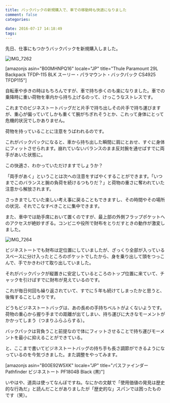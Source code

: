 ```yaml
---
title: バックパックの新規購入で、車での移動時も快適になりました
comment: false
categories:
   
date: 2016-07-17 14:18:49
tags:
---
```


先日、仕事にもつかうバックパックを新規購入しました。<!--more-->

![IMG_7262](https://ogasawara.me/wp/wp-content/uploads/2016/07/IMG_7262-e1468732998816-600x800.jpg)

[amazonjs asin="B00MHNPQ16" locale="JP" title="Thule Paramount 29L Backpack TFDP-115 BLK スーリー・パラマウント・バックパック CS4925 TFDP115"]


自転車や歩きの時はもちろんですが、車で持ち歩くのも楽になりました。車での乗降時に重い荷物を車内から持ち上げるのって、けっこうなストレスです。

これまでのビジネストートバッグだと片手で持ち出しその片手で持ち運びますが、重心が偏っていてしかも重くて腕がちぎれそうとか、これって身体にとって危機的状況でしかありません。

荷物を持っていることに注意をうばわれるのです。

これがバックパックになると、車から持ち出した瞬間に肩にとおせ、すぐに身体にフィットさせられます。崩れていないバランスのまま反対腕を通せばすでに両手があいた状態に。

この快適さ、わかっていただけますでしょうか？

「両手があく」ということは次への注意をすばやくすることができます。「いつまでこのバランスと腕の負荷を続けるつもりだ？」と荷物の重さに奪われていた注意から解放されます。

さっきまでしていた楽しい考え事に戻ることもできますし、その時間やその場所の状況、それでこなすべきことに集中できます。

また、車中では助手席において置くのですが、最上部の外側フラップポケットへのアクセスが絶妙すぎる。コンビニや役所で財布をとりだすときの動作が激変しました。

![IMG_7264](https://ogasawara.me/wp/wp-content/uploads/2016/07/IMG_7264-600x450.jpg)

ビジネストートでも財布は定位置にしていましたが、ざっくり全部が入っているスペースに分け入ったところのポケットでしたから、身を乗り出して頭をつっこんで、手でかきわけて取り出していました。

それがバックパックが縦置きに安定しているところのトップ位置に来ていて、チャックを引けばすでに財布が見えているのです。

これが毎日何回も繰り返されていて、すでに５年も続けてしまったかと思うと、後悔することしきりです。

どうもビジネストートバッグは、あの長めの手持ちベルトがよくないようです。荷物の重心から握り手までの距離が出てしまい、持ち運びに大きなモーメントがかかってしまう（つまりふらふらする）。

バックパックは背負うこと前提なので体にフィットさせることで持ち運びモーメントを最小に抑えることができている。

と、ここまで書いてビジネストートバッグの持ち手も長さ調節ができるようになっているのを今気づきました。また調整をやってみます。

[amazonjs asin="B00E92W5XK" locale="JP" title="パスファインダー Pathfinder ビジネストート PF1804B Black (黒)"]

いやはや、道具は使ってなんぼですね。なにかの文献で「使用価値の発見は歴史的な行為だ」と読んだことがありましたが「歴史的な」スパンでは困ったものです（笑）。